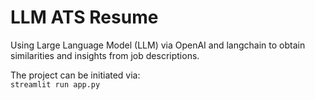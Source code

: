 ﻿# LLM ATS Resume

Using Large Language Model (LLM) via OpenAI and langchain to obtain similarities and insights from job descriptions.

The project can be initiated via:  
```streamlit run app.py```
